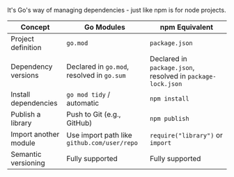 
It's Go's way of managing dependencies - just like npm is for node projects.

|Concept|Go Modules|npm Equivalent|
|---|---|---|
|Project definition|`go.mod`|`package.json`|
|Dependency versions|Declared in `go.mod`, resolved in `go.sum`|Declared in `package.json`, resolved in `package-lock.json`|
|Install dependencies|`go mod tidy` / automatic|`npm install`|
|Publish a library|Push to Git (e.g., GitHub)|`npm publish`|
|Import another module|Use import path like `github.com/user/repo`|`require("library")` or `import`|
|Semantic versioning|Fully supported|Fully supported|